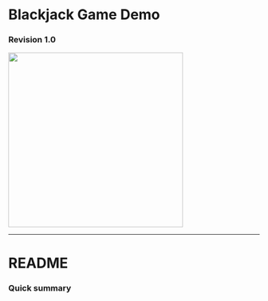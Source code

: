 # Blackjack Game Demo
### Revision 1.0
<img src="https://cdn4.iconfinder.com/data/icons/casino-filled-color/300/02748624Untitled-3-1024.png" width='350'>

---
# README

### Quick summary
